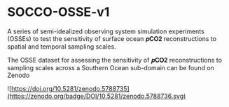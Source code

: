# SOCCO-OSSE-v1


A series of semi-idealized observing system simulation experiments (OSSEs) to test the sensitivity of surface ocean 𝒑𝐂𝐎𝟐 reconstructions to spatial and temporal sampling scales.


The OSSE dataset for assessing the sensitivity of 𝒑𝐂𝐎𝟐 reconstructions to sampling scales across a Southern Ocean sub-domain can be found on Zenodo

![https://doi.org/10.5281/zenodo.5788735](https://zenodo.org/badge/DOI/10.5281/zenodo.5788736.svg)

![<img scr="https://zenodo.org/badge/DOI/10.5281/zenodo.5788736.svg">](https://doi.org/10.5281/zenodo.5788735)



